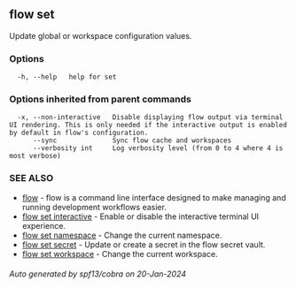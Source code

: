 ## flow set

Update global or workspace configuration values.

### Options

```
  -h, --help   help for set
```

### Options inherited from parent commands

```
  -x, --non-interactive   Disable displaying flow output via terminal UI rendering. This is only needed if the interactive output is enabled by default in flow's configuration.
      --sync              Sync flow cache and workspaces
      --verbosity int     Log verbosity level (from 0 to 4 where 4 is most verbose)
```

### SEE ALSO

* [flow](flow.md)	 - flow is a command line interface designed to make managing and running development workflows easier.
* [flow set interactive](flow_set_interactive.md)	 - Enable or disable the interactive terminal UI experience.
* [flow set namespace](flow_set_namespace.md)	 - Change the current namespace.
* [flow set secret](flow_set_secret.md)	 - Update or create a secret in the flow secret vault.
* [flow set workspace](flow_set_workspace.md)	 - Change the current workspace.

###### Auto generated by spf13/cobra on 20-Jan-2024

